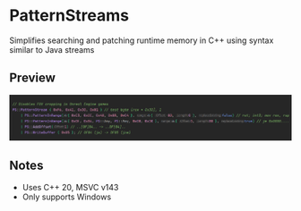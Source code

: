 # PatternStreams

Simplifies searching and patching runtime memory in C++ using syntax similar to Java streams

## Preview

![](preview.png)

## Notes

- Uses C++ 20, MSVC v143
- Only supports Windows

